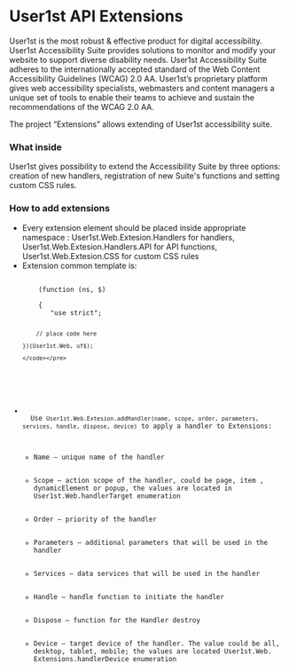 # User1st API Extensions

<p>
User1st is the most robust & effective product for digital accessibility. User1st Accessibility Suite provides solutions to monitor and modify your website to support diverse disability needs. User1st Accessibility Suite adheres to the internationally accepted standard of the Web Content Accessibility Guidelines (WCAG) 2.0 AA. User1st’s proprietary platform gives web accessibility specialists, webmasters and content managers a unique set of tools to enable their teams to achieve and sustain the recommendations of the WCAG 2.0 AA.</p>

<p>The project “Extensions” allows extending of User1st accessibility suite. 

</p>

<h3>What inside</h3>
<p>User1st gives possibility to extend the Accessibility Suite by three options: creation of new handlers, registration of new Suite's functions and setting custom CSS rules.</p>


<h3>How to add extensions</h3>

<ul>
  <li>
    Every extension element should be placed inside appropriate namespace 
: User1st.Web.Extesion.Handlers for handlers, User1st.Web.Extesion.Handlers.API for API functions, User1st.Web.Extesion.CSS for custom CSS rules

  </li>
  <li>Extension common template is:
    <pre><code class="language-javascript">
    (function (ns, $)<br />
    {
       "use strict";
	
	    // place code here		

    })(User1st.Web, uf$);

    </code></pre>
  </li>
  <li>
  Use <code class="language-javascript">User1st.Web.Extesion.addHandler(name, scope, order, parameters, services, handle, dispose, device)</code> to apply a handler to Extensions: 
  <ul>
    <li>Name – unique name of the handler</li>
    <li>Scope – action scope of the handler, could be page, item , dynamicElement or popup, the values are located in User1st.Web.handlerTarget enumeration</li>
    <li>Order – priority of the handler</li>
    <li>Parameters – additional parameters that will be used in the handler</li>
    <li>Services – data services that will be used in the handler</li>
    <li>Handle – handle function to initiate the handler</li>
    <li>Dispose – function for the Handler destroy</li>
    <li>Device – target device of the handler. The value could be all, desktop, tablet, mobile; the values are located User1st.Web. Extensions.handlerDevice enumeration</li>
  </ul>
  </li>

</ul>
